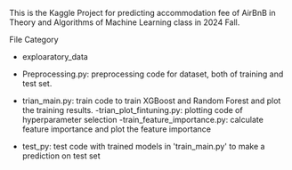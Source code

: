 This is the Kaggle Project for predicting accommodation fee of AirBnB in Theory and Algorithms of Machine Learning class in 2024 Fall. 


File Category
- exploaratory_data
- Preprocessing.py: preprocessing code for dataset, both of training and test set.

- trian_main.py: train code to train XGBoost and Random Forest and plot the training results.
-trian_plot_fintuning.py: plotting code of hyperparameter selection
-train_feature_importance.py: calculate feature importance and plot the feature importance 



- test_py: test code with trained models in 'train_main.py' to make a prediction on test set


